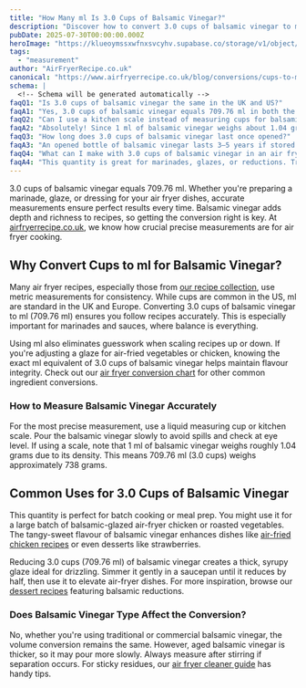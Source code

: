 ```yaml
---
title: "How Many ml Is 3.0 Cups of Balsamic Vinegar?"
description: "Discover how to convert 3.0 cups of balsamic vinegar to ml for precise air fryer recipes. Get accurate measurements in seconds!"
pubDate: 2025-07-30T00:00:00.000Z
heroImage: "https://klueoymssxwfnxsvcyhv.supabase.co/storage/v1/object/public/Shmucket/how-many-ml-is-3-cups-balsamic-vinegar.webp"
tags:
  - "measurement"
author: "AirFryerRecipe.co.uk"
canonical: "https://www.airfryerrecipe.co.uk/blog/conversions/cups-to-ml/how-many-ml-is-3-cups-balsamic-vinegar"
schema: |
  <!-- Schema will be generated automatically -->
faqQ1: "Is 3.0 cups of balsamic vinegar the same in the UK and US?"
faqA1: "Yes, 3.0 cups of balsamic vinegar equals 709.76 ml in both the UK and US. Cup measurements are standardized in recipes, though ml are more common in the UK. Always use a liquid measuring cup for accuracy."
faqQ2: "Can I use a kitchen scale instead of measuring cups for balsamic vinegar?"
faqA2: "Absolutely! Since 1 ml of balsamic vinegar weighs about 1.04 grams, 3.0 cups (709.76 ml) would be roughly 738 grams. A digital kitchen scale gives precise measurements, especially for thick liquids like balsamic vinegar."
faqQ3: "How long does 3.0 cups of balsamic vinegar last once opened?"
faqA3: "An opened bottle of balsamic vinegar lasts 3–5 years if stored properly in a cool, dark place. Its acidity acts as a natural preservative. For best quality, use within 2 years for optimal flavour in air fryer recipes."
faqQ4: "What can I make with 3.0 cups of balsamic vinegar in an air fryer?"
faqA4: "This quantity is great for marinades, glazes, or reductions. Try balsamic-glazed air-fryer chicken, roasted vegetables, or even a dessert like strawberries with balsamic drizzle. Batch prep ensures you have ready-to-use flavour enhancers."
---
```

<p>3.0 cups of balsamic vinegar equals 709.76 ml. Whether you're preparing a marinade, glaze, or dressing for your air fryer dishes, accurate measurements ensure perfect results every time. Balsamic vinegar adds depth and richness to recipes, so getting the conversion right is key. At <a href=https://www.airfryerrecipe.co.uk>airfryerrecipe.co.uk</a>, we know how crucial precise measurements are for air fryer cooking.</p>  

<h2>Why Convert Cups to ml for Balsamic Vinegar?</h2>  
<p>Many air fryer recipes, especially those from <a href=https://www.airfryerrecipe.co.uk/recipes>our recipe collection</a>, use metric measurements for consistency. While cups are common in the US, ml are standard in the UK and Europe. Converting 3.0 cups of balsamic vinegar to ml (709.76 ml) ensures you follow recipes accurately. This is especially important for marinades and sauces, where balance is everything.</p>  

<p>Using ml also eliminates guesswork when scaling recipes up or down. If you're adjusting a glaze for air-fried vegetables or chicken, knowing the exact ml equivalent of 3.0 cups of balsamic vinegar helps maintain flavour integrity. Check out our <a href=https://www.airfryerrecipe.co.uk/air-fryer-conversion-chart>air fryer conversion chart</a> for other common ingredient conversions.</p>  

<h3>How to Measure Balsamic Vinegar Accurately</h3>  
<p>For the most precise measurement, use a liquid measuring cup or kitchen scale. Pour the balsamic vinegar slowly to avoid spills and check at eye level. If using a scale, note that 1 ml of balsamic vinegar weighs roughly 1.04 grams due to its density. This means 709.76 ml (3.0 cups) weighs approximately 738 grams.</p>  

<h2>Common Uses for 3.0 Cups of Balsamic Vinegar</h2>  
<p>This quantity is perfect for batch cooking or meal prep. You might use it for a large batch of balsamic-glazed air-fryer chicken or roasted vegetables. The tangy-sweet flavour of balsamic vinegar enhances dishes like <a href=https://www.airfryerrecipe.co.uk/recipe-category/chicken>air-fried chicken recipes</a> or even desserts like strawberries.</p>  

<p>Reducing 3.0 cups (709.76 ml) of balsamic vinegar creates a thick, syrupy glaze ideal for drizzling. Simmer it gently in a saucepan until it reduces by half, then use it to elevate air-fryer dishes. For more inspiration, browse our <a href=https://www.airfryerrecipe.co.uk/recipe-category/dessert>dessert recipes</a> featuring balsamic reductions.</p>  

<h3>Does Balsamic Vinegar Type Affect the Conversion?</h3>  
<p>No, whether you're using traditional or commercial balsamic vinegar, the volume conversion remains the same. However, aged balsamic vinegar is thicker, so it may pour more slowly. Always measure after stirring if separation occurs. For sticky residues, our <a href=https://www.airfryerrecipe.co.uk/air-fryer-cleaner>air fryer cleaner guide</a> has handy tips.</p>
